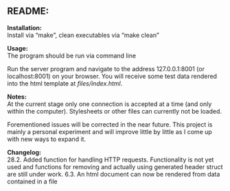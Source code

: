 ## README:

__Installation:__<br>
Install via “make”, clean executables via “make clean”

__Usage:__<br>
The program should be run via command line

Run the server program and navigate to the address 127.0.0.1:8001
(or localhost:8001) on your browser. You will receive some test data
rendered into the html template at _files/index.html_.

__Notes:__<br>
At the current stage only one connection is accepted at a time (and only
within the computer). Stylesheets or other files can currently not be loaded.

Forementioned issues will be corrected in the near future. This project is mainly a personal experiment and will
improve little by little as I come up with new ways to expand it.

__Changelog:__<br>
28.2. Added function for handling HTTP requests. Functionality is not yet used and functions for removing and actually using generated header struct are still under work.
6.3. An html document can now be rendered from data contained in a file
